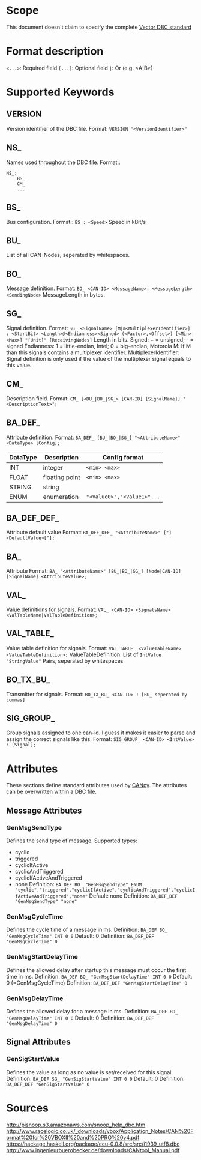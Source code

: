 # Scope

This document doesn't claim to specify the complete [Vector DBC standard](http://vector.com/vi_candb_en.html)

# Format description

`<...>`: Required field
`[...]`: Optional field
`|`: Or (e.g. <A|B>)

# Supported Keywords

## VERSION

Version identifier of the DBC file.
Format: `VERSION "<VersionIdentifier>"`

## NS_

Names used throughout the DBC file.
Format::

```
NS_:
    BS_
    CM_
    ...
```

## BS_

Bus configuration.
Format:: `BS_: <Speed>`
Speed in kBit/s

## BU_

List of all CAN-Nodes, seperated by whitespaces.

## BO_

Message definition.
Format: `BO_ <CAN-ID> <MessageName>: <MessageLength> <SendingNode>`
MessageLength in bytes.

## SG_

Signal definition.
Format: `SG_ <SignalName> [M|m<MultiplexerIdentifier>] : <StartBit>|<Length>@<Endianness><Signed> (<Factor>,<Offset>) [<Min>|<Max>] "[Unit]" [ReceivingNodes]`
Length in bits.
Signed: + = unsigned; - = signed
Endianness: 1 = little-endian, Intel; 0 = big-endian, Motorola
M: If M than this signals contains a multiplexer identifier.
MultiplexerIdentifier: Signal definition is only used if the value of the multiplexer signal equals to this value.

## CM_

Description field.
Format: `CM_ [<BU_|BO_|SG_> [CAN-ID] [SignalName]] "<DescriptionText>";`

## BA_DEF_

Attribute definition.
Format: `BA_DEF_ [BU_|BO_|SG_] "<AttributeName>" <DataType> [Config];`

| DataType | Description    | Config format              |
|----------|----------------|----------------------------|
| INT      | integer        | `<min> <max>`              |
| FLOAT    | floating point | `<min> <max>`              |
| STRING   | string         |                            |
| ENUM     | enumeration    | `"<Value0>","<Value1>"...` |

## BA_DEF_DEF_

Attribute default value
Format: `BA_DEF_DEF_ "<AttributeName>" ["]<DefaultValue>["];`

## BA_

Attribute
Format: `BA_ "<AttributeName>" [BU_|BO_|SG_] [Node|CAN-ID] [SignalName] <AttributeValue>;`

## VAL_

Value definitions for signals.
Format: `VAL_ <CAN-ID> <SignalsName> <ValTableName|ValTableDefinition>;`

## VAL_TABLE_

Value table definition for signals.
Format: `VAL_TABLE_ <ValueTableName> <ValueTableDefinition>;`
ValueTableDefinition: List of `IntValue "StringValue"` Pairs, seperated by whitespaces

## BO_TX_BU_

Transmitter for signals.
Format: `BO_TX_BU_ <CAN-ID> : [BU_ seperated by commas]`

## SIG_GROUP_

Group signals assigned to one can-id. I guess it makes it easier to parse and assign the correct signals like this.
Format: `SIG_GROUP_ <CAN-ID> <IntValue> : [Signal];`

# Attributes

These sections define standard attributes used by [CANpy](https://github.com/stefanhoelzl/CANpy). The attributes can be overwritten within a DBC file.

## Message Attributes

### GenMsgSendType

Defines the send type of message.
Supported types:

* cyclic
* triggered
* cyclicIfActive
* cyclicAndTriggered
* cyclicIfActiveAndTriggered
* none
Definition: `BA_DEF BO_ "GenMsgSendType" ENUM "cyclic","triggered","cyclicIfActive","cyclicAndTriggered","cyclicIfActiveAndTriggered","none"`
Default: none
Definition: `BA_DEF_DEF "GenMsgSendType" "none"`

### GenMsgCycleTime

Defines the cycle time of a message in ms.
Definition: `BA_DEF BO_ "GenMsgCycleTime" INT 0 0`
Default: 0
Definition: `BA_DEF_DEF "GenMsgCycleTime" 0`

### GenMsgStartDelayTime

Defines the allowed delay after startup this message must occur the first time in ms.
Definition: `BA_DEF BO_ "GenMsgStartDelayTime" INT 0 0`
Default: 0 (=GenMsgCycleTime)
Definition: `BA_DEF_DEF "GenMsgStartDelayTime" 0`

### GenMsgDelayTime

Defines the allowed delay for a message in ms.
Definition: `BA_DEF BO_ "GenMsgDelayTime" INT 0 0`
Default: 0
Definition: `BA_DEF_DEF "GenMsgDelayTime" 0`

## Signal Attributes

### GenSigStartValue

Defines the value as long as no value is set/received for this signal.
Definition: `BA_DEF SG_ "GenSigStartValue" INT 0 0`
Default: 0
Definition: `BA_DEF_DEF "GenSigStartValue" 0`

# Sources

<http://pisnoop.s3.amazonaws.com/snoop_help_dbc.htm>
<http://www.racelogic.co.uk/_downloads/vbox/Application_Notes/CAN%20Format%20for%20VBOXII%20and%20PRO%20v4.pdf>
<https://hackage.haskell.org/package/ecu-0.0.8/src/src/j1939_utf8.dbc>
<http://www.ingenieurbuerobecker.de/downloads/CANtool_Manual.pdf>
